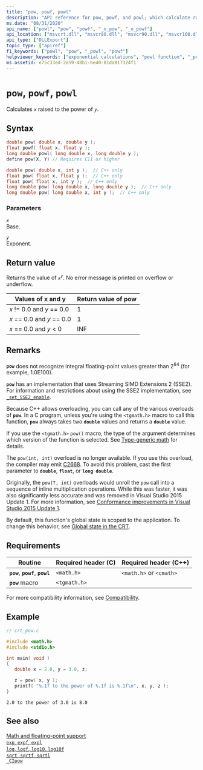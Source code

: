 ```yaml
---
title: "pow, powf, powl"
description: "API reference for pow, powf, and powl; which calculate raising to a power."
ms.date: "08/31/2020"
api_name: ["powl", "pow", "powf", "_o_pow", "_o_powf"]
api_location: ["msvcrt.dll", "msvcr80.dll", "msvcr90.dll", "msvcr100.dll", "msvcr100_clr0400.dll", "msvcr110.dll", "msvcr110_clr0400.dll", "msvcr120.dll", "msvcr120_clr0400.dll", "ucrtbase.dll", "api-ms-win-crt-math-l1-1-0.dll", "api-ms-win-crt-private-l1-1-0.dll"]
api_type: ["DLLExport"]
topic_type: ["apiref"]
f1_keywords: ["powl", "pow", "_powl", "powf"]
helpviewer_keywords: ["exponential calculations", "powl function", "_powl function", "exponentiation", "powers, calculating", "calculating exponentials", "powf function", "pow function"]
ms.assetid: e75c33ed-2e59-48b1-be40-81da917324f1
---
```

# `pow`, `powf`, `powl`

Calculates *`x`* raised to the power of *`y`*.

## Syntax

```C
double pow( double x, double y );
float powf( float x, float y );
long double powl( long double x, long double y );
define pow(X, Y) // Requires C11 or higher

double pow( double x, int y );  // C++ only
float pow( float x, float y );  // C++ only
float pow( float x, int y );  // C++ only
long double pow( long double x, long double y );  // C++ only
long double pow( long double x, int y );  // C++ only
```

### Parameters

*`x`*\
Base.

*`y`*\
Exponent.

## Return value

Returns the value of *`x`*<sup>*`y`*</sup>. No error message is printed on overflow or underflow.

|Values of x and y|Return value of pow|
|-----------------------|-------------------------|
|*x* != 0.0 and *y* == 0.0|1|
|*x* == 0.0 and *y* == 0.0|1|
|*x* == 0.0 and *y* < 0|INF|

## Remarks

**`pow`** does not recognize integral floating-point values greater than 2<sup>64</sup> (for example, 1.0E100).

**`pow`** has an implementation that uses Streaming SIMD Extensions 2 (SSE2). For information and restrictions about using the SSE2 implementation, see [`_set_SSE2_enable`](set-sse2-enable.md).

Because C++ allows overloading, you can call any of the various overloads of **`pow`**. In a C program, unless you're using the `<tgmath.h>` macro to call this function, **`pow`** always takes two **`double`** values and returns a **`double`** value.

If you use the `<tgmath.h>` `pow()` macro, the type of the argument determines which version of the function is selected. See [Type-generic math](../tgmath.md) for details.

The `pow(int, int)` overload is no longer available. If you use this overload, the compiler may emit [C2668](../../error-messages/compiler-errors-2/compiler-error-c2668.md). To avoid this problem, cast the first parameter to **`double`**, **`float`**, or **`long double`**.

Originally, the `pow(T, int)` overloads would unroll the `pow` call into a sequence of inline multiplication operations. While this was faster, it was also significantly less accurate and was removed in Visual Studio 2015 Update 1. For more information, see [Conformance improvements in Visual Studio 2015 Update 1](../../porting/visual-cpp-what-s-new-2003-through-2015.md).

By default, this function's global state is scoped to the application. To change this behavior, see [Global state in the CRT](../global-state.md).

## Requirements

|Routine|Required header (C)|Required header (C++)|
|-|-|-|
|**`pow`**, **`powf`**, **`powl`**|`<math.h>`|`<math.h>` or `<cmath>`|
|**`pow`** macro | `<tgmath.h>` ||

For more compatibility information, see [Compatibility](../compatibility.md).

## Example

```C
// crt_pow.c

#include <math.h>
#include <stdio.h>

int main( void )
{
   double x = 2.0, y = 3.0, z;

   z = pow( x, y );
   printf( "%.1f to the power of %.1f is %.1f\n", x, y, z );
}
```

```Output
2.0 to the power of 3.0 is 8.0
```

## See also

[Math and floating-point support](../floating-point-support.md)\
[`exp`, `expf`, `expl`](exp-expf.md)\
[`log`, `logf`, `log10`, `log10f`](log-logf-log10-log10f.md)\
[`sqrt`, `sqrtf`, `sqrtl`](sqrt-sqrtf-sqrtl.md)\
[`_CIpow`](../cipow.md)
